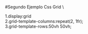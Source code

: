 #Segundo Ejemplo Css Grid  \
 
1.display:grid  \
2.grid-template-columns:repeat(2, 1fr);  \
3.grid-template-rows:50vh 50vh; 